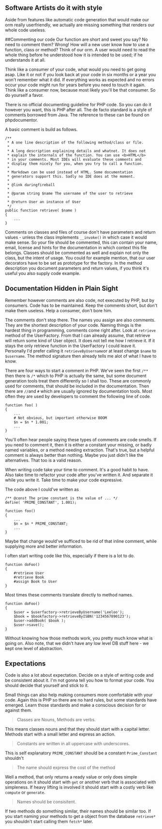 Software Artists do it with style
---
Aside from features like automatic code generation that would make our orm 
really userfriendly, we actually are missing something that renders our whole 
code useless.

##Commenting our code
Our function are short and sweet you say? No need to comment them? Wrong!
How will a new user know how to use a function, class or method? Think of our orm. A user would need to read the whole thing before he understood how it is intended to be used; if he understands it at all.

Think like a consumer of your code, what would you need to get going asap. Like it or not if you look back at your code in six months or a year you won't remember what it did. If everything works as expected and no errors occur your code might run for years before you need to touch it again. Think like a consumer now, because most likely you'll be that consumer. So do yourself a favor.

There is no official documenting guideline for PHP code. So you can do it however you want, this is PHP after all. The de facto standard is a style of comments borrowed from Java. The reference to these can be found on phpdocumentor. 

A basic comment is build as follows.

    /**
     * A one line description of the following method/class or file.
     *
     * A long description explaining details and whatnot. It does not
     * explain the internals of the function. You can use <b>HTML</b>
     * in your comments. Most IDEs will evaluate these comments and 
     * display them nicely for you, when you try to call a function.
     *
     * Markdown can be used instead of HTML. Some documentation 
     * generators support this. Sadly no IDE does at the moment.
     *
     * @link daringfireball
     *
     * @param string $name The username of the user to retrieve
     *
     * @return User an instance of User
     */
    public function retrieve( $name )
    {
        ...
    }

Comments on classes and files of course don't have parameters and return values - unless the class implements `__invoke()` in which case it would make sense. So your file should be commented, this can contain your name, email, license and hints for the documentation in which context this file belongs. Classes should be commented as well and explain not only the class, but the intent of usage. You could for example mention, that our user decorators have to be set as prototype for the factory. In the method description you document parameters and return values, if you think it's useful you also supply code example.

## Documentation Hidden in Plain Sight

Remember however comments are also code, not executed by PHP, but by consumers. Code has to be maintained. Keep the comments short, but don't make them useless. Help a consumer, don't bore him.

The comments don't stop there. The names you assign are also comments. They are the shortest description of your code. Naming things is the hardest thing in programming, comments come right after. Look at `retrieve` method of the UserFactory. From that I can already assume, that retrieve will return some kind of User object. It does not tell me how I retrieve it. If it stays the only retrieve function in the UserFactory I could leave it. Personally I'd prefer calling it `retrieveByUsername`or at least change `$name` to `$username`. The method signature then already tells me alot of what I have to know. 

There are four ways to start a comment in PHP. We've seen the first `/**` then there is `/*` which to PHP is actually the same, but some document generation tools treat them differently so I shall too. These are commonly used for comments, that should be included in the documentation. Then there are `//`and `#` which are usually ignored by documentation tools. Most often they are used by developers to comment the following line of code.

    function foo( )
    {
        ...
        # Not obvious, but important otherwise BOOM
        $n = $n * 1.001;
        ...
    }

You'll often hear people saying these types of comments are code smells. If you need to comment it, then it is either a constant your missing, or badly named variables, or a method needing extraction. That's true, but a helpful comment is always better than nothing. Maybe you just didn't like the alternatives. That too is a valid reason.

When writing code take your time to comment. It's a good habit to have. Also take time to refactor your code after you've written it. And separate it while you write it. Take time to make your code expressive.

The code above I could've written as

    /** @const The prime constant is the value of ... */
    define( 'PRIME_CONSTANT', 1.001);

    function foo()
    {
        ...
        $n = $n * PRIME_CONSTANT;
        ...
    }

Maybe that change would've sufficed to be rid of that inline comment, while supplying more and better information.

I often start writing code like this, especially if there is a lot to do.

    function doFoo()
    {
        #retrieve User
        #retrieve Book
        #assign Book to User
    }

Most times these comments translate directly to method names.

    function doFoo()
    {
        $user = $userfactory->retrieveByUsername('Leeloo');
        $book = $bookfactory->retrieveByISBN('1234567890123');
        $user->addBook( $book );
        $user->save();
    }

Without knowing how those methods work, you pretty much know what is going on. Also note, that we didn't have any low level DB stuff here - we kept one level of abstraction.

## Expectations

Code is also a lot about expectation. Decide on a style of writing code and be consistent about it. I'm not gonna tell you how to format your code. You should decide that yourself and stick to it. 

Small things can also help making consumers more comfortable with your code. Again this is PHP so there are no hard rules, but some standards have emerged. Learn those standards and make a conscious decision for or against them.

 <blockquote> Classes are Nouns, Methods are verbs.</blockquote>

This means classes nouns and that they should start with a capital letter. Methods start with a small letter and express an action.
 
  <blockquote> Constants are written in all uppercase with underscores. </blockquote> 

This is self explanatory `PRIME_CONSTANT` should be a constant `Prime_Constant` shouldn't

 <blockquote> The name should express the cost of the method  </blockquote> 

Well a method, that only returns a ready value or only does simple operations on it should start with `get` or another verb that is associated with simpleness. If heavy lifting is involved it should start with a costly verb like `compute` or `generate`.

 <blockquote>Names should be consisitent.</blockquote>

If two methods do something similar, their names should be similar too. If you start naming your methods to get a object from the database `retrieve*` you shouldn't start calling them `fetch*` later.

